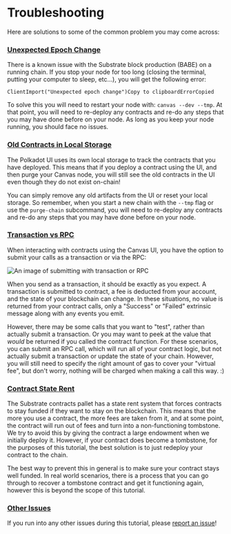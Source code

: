 # Troubleshooting

Here are solutions to some of the common problem you may come across:

### [Unexpected Epoch Change](https://substrate.dev/substrate-contracts-workshop/#/0/troubleshooting?id=unexpected-epoch-change) <a id="unexpected-epoch-change"></a>

There is a known issue with the Substrate block production \(BABE\) on a running chain. If you stop your node for too long \(closing the terminal, putting your computer to sleep, etc...\), you will get the following error:

```text
ClientImport("Unexpected epoch change")Copy to clipboardErrorCopied
```

To solve this you will need to restart your node with: `canvas --dev --tmp`. At that point, you will need to re-deploy any contracts and re-do any steps that you may have done before on your node. As long as you keep your node running, you should face no issues.

### [Old Contracts in Local Storage](https://substrate.dev/substrate-contracts-workshop/#/0/troubleshooting?id=old-contracts-in-local-storage) <a id="old-contracts-in-local-storage"></a>

The Polkadot UI uses its own local storage to track the contracts that you have deployed. This means that if you deploy a contract using the UI, and then purge your Canvas node, you will still see the old contracts in the UI even though they do not exist on-chain!

You can simply remove any old artifacts from the UI or reset your local storage. So remember, when you start a new chain with the `--tmp` flag or use the `purge-chain` subcommand, you will need to re-deploy any contracts and re-do any steps that you may have done before on your node.

### [Transaction vs RPC](https://substrate.dev/substrate-contracts-workshop/#/0/troubleshooting?id=transaction-vs-rpc) <a id="transaction-vs-rpc"></a>

When interacting with contracts using the Canvas UI, you have the option to submit your calls as a transaction or via the RPC:

![An image of submitting with transaction or RPC](https://substrate.dev/substrate-contracts-workshop/0/assets/send-as.png)

When you send as a transaction, it should be exactly as you expect. A transaction is submitted to contract, a fee is deducted from your account, and the state of your blockchain can change. In these situations, no value is returned from your contract calls, only a "Success" or "Failed" extrinsic message along with any events you emit.

However, there may be some calls that you want to "test", rather than actually submit a transaction. Or you may want to peek at the value that _would_ be returned if you called the contract function. For these scenarios, you can submit an RPC call, which will run all of your contract logic, but not actually submit a transaction or update the state of your chain. However, you will still need to specify the right amount of gas to cover your "virtual fee", but don't worry, nothing will be charged when making a call this way. :\)

### [Contract State Rent](https://substrate.dev/substrate-contracts-workshop/#/0/troubleshooting?id=contract-state-rent) <a id="contract-state-rent"></a>

The Substrate contracts pallet has a state rent system that forces contracts to stay funded if they want to stay on the blockchain. This means that the more you use a contract, the more fees are taken from it, and at some point, the contract will run out of fees and turn into a non-functioning tombstone. We try to avoid this by giving the contract a large endowment when we initially deploy it. However, if your contract does become a tombstone, for the purposes of this tutorial, the best solution is to just redeploy your contract to the chain.

The best way to prevent this in general is to make sure your contract stays well funded. In real world scenarios, there is a process that you can go through to recover a tombstone contract and get it functioning again, however this is beyond the scope of this tutorial.

### [Other Issues](https://substrate.dev/substrate-contracts-workshop/#/0/troubleshooting?id=other-issues) <a id="other-issues"></a>

If you run into any other issues during this tutorial, please [report an issue](https://github.com/substrate-developer-hub/substrate-contracts-workshop/issues)!

